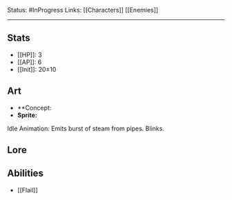 Status: #InProgress
Links: [[Characters]] [[Enemies]]
___
## Stats
- [[HP]]: 3
- [[AP]]: 6
- [[Init]]: 20±10

## Art
- **Concept:
- **Sprite:**

Idle Animation: Emits burst of steam from pipes. Blinks.

## Lore


## Abilities
- [[Flail]]